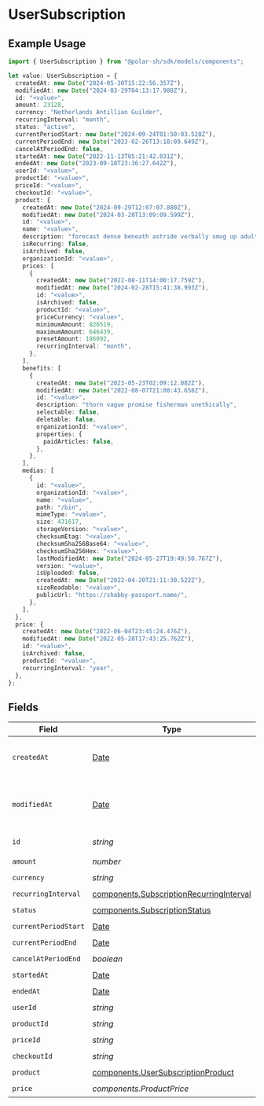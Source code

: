 # UserSubscription

## Example Usage

```typescript
import { UserSubscription } from "@polar-sh/sdk/models/components";

let value: UserSubscription = {
  createdAt: new Date("2024-05-30T15:22:56.357Z"),
  modifiedAt: new Date("2024-03-29T04:13:17.980Z"),
  id: "<value>",
  amount: 23128,
  currency: "Netherlands Antillian Guilder",
  recurringInterval: "month",
  status: "active",
  currentPeriodStart: new Date("2024-09-24T01:50:03.528Z"),
  currentPeriodEnd: new Date("2023-02-26T13:18:09.649Z"),
  cancelAtPeriodEnd: false,
  startedAt: new Date("2022-11-13T05:21:42.031Z"),
  endedAt: new Date("2023-09-18T23:36:27.642Z"),
  userId: "<value>",
  productId: "<value>",
  priceId: "<value>",
  checkoutId: "<value>",
  product: {
    createdAt: new Date("2024-09-29T12:07:07.880Z"),
    modifiedAt: new Date("2024-03-20T13:09:09.599Z"),
    id: "<value>",
    name: "<value>",
    description: "forecast dense beneath astride verbally smug up adult beyond",
    isRecurring: false,
    isArchived: false,
    organizationId: "<value>",
    prices: [
      {
        createdAt: new Date("2022-08-11T14:00:17.759Z"),
        modifiedAt: new Date("2024-02-28T15:41:38.993Z"),
        id: "<value>",
        isArchived: false,
        productId: "<value>",
        priceCurrency: "<value>",
        minimumAmount: 826519,
        maximumAmount: 646439,
        presetAmount: 186092,
        recurringInterval: "month",
      },
    ],
    benefits: [
      {
        createdAt: new Date("2023-05-23T02:09:12.082Z"),
        modifiedAt: new Date("2022-08-07T21:00:43.658Z"),
        id: "<value>",
        description: "thorn vague promise fisherman unethically",
        selectable: false,
        deletable: false,
        organizationId: "<value>",
        properties: {
          paidArticles: false,
        },
      },
    ],
    medias: [
      {
        id: "<value>",
        organizationId: "<value>",
        name: "<value>",
        path: "/bin",
        mimeType: "<value>",
        size: 431617,
        storageVersion: "<value>",
        checksumEtag: "<value>",
        checksumSha256Base64: "<value>",
        checksumSha256Hex: "<value>",
        lastModifiedAt: new Date("2024-05-27T19:49:50.767Z"),
        version: "<value>",
        isUploaded: false,
        createdAt: new Date("2022-04-20T21:11:30.522Z"),
        sizeReadable: "<value>",
        publicUrl: "https://shabby-passport.name/",
      },
    ],
  },
  price: {
    createdAt: new Date("2022-06-04T23:45:24.476Z"),
    modifiedAt: new Date("2022-05-28T17:43:25.762Z"),
    id: "<value>",
    isArchived: false,
    productId: "<value>",
    recurringInterval: "year",
  },
};
```

## Fields

| Field                                                                                                | Type                                                                                                 | Required                                                                                             | Description                                                                                          |
| ---------------------------------------------------------------------------------------------------- | ---------------------------------------------------------------------------------------------------- | ---------------------------------------------------------------------------------------------------- | ---------------------------------------------------------------------------------------------------- |
| `createdAt`                                                                                          | [Date](https://developer.mozilla.org/en-US/docs/Web/JavaScript/Reference/Global_Objects/Date)        | :heavy_check_mark:                                                                                   | Creation timestamp of the object.                                                                    |
| `modifiedAt`                                                                                         | [Date](https://developer.mozilla.org/en-US/docs/Web/JavaScript/Reference/Global_Objects/Date)        | :heavy_check_mark:                                                                                   | Last modification timestamp of the object.                                                           |
| `id`                                                                                                 | *string*                                                                                             | :heavy_check_mark:                                                                                   | The ID of the object.                                                                                |
| `amount`                                                                                             | *number*                                                                                             | :heavy_check_mark:                                                                                   | N/A                                                                                                  |
| `currency`                                                                                           | *string*                                                                                             | :heavy_check_mark:                                                                                   | N/A                                                                                                  |
| `recurringInterval`                                                                                  | [components.SubscriptionRecurringInterval](../../models/components/subscriptionrecurringinterval.md) | :heavy_check_mark:                                                                                   | N/A                                                                                                  |
| `status`                                                                                             | [components.SubscriptionStatus](../../models/components/subscriptionstatus.md)                       | :heavy_check_mark:                                                                                   | N/A                                                                                                  |
| `currentPeriodStart`                                                                                 | [Date](https://developer.mozilla.org/en-US/docs/Web/JavaScript/Reference/Global_Objects/Date)        | :heavy_check_mark:                                                                                   | N/A                                                                                                  |
| `currentPeriodEnd`                                                                                   | [Date](https://developer.mozilla.org/en-US/docs/Web/JavaScript/Reference/Global_Objects/Date)        | :heavy_check_mark:                                                                                   | N/A                                                                                                  |
| `cancelAtPeriodEnd`                                                                                  | *boolean*                                                                                            | :heavy_check_mark:                                                                                   | N/A                                                                                                  |
| `startedAt`                                                                                          | [Date](https://developer.mozilla.org/en-US/docs/Web/JavaScript/Reference/Global_Objects/Date)        | :heavy_check_mark:                                                                                   | N/A                                                                                                  |
| `endedAt`                                                                                            | [Date](https://developer.mozilla.org/en-US/docs/Web/JavaScript/Reference/Global_Objects/Date)        | :heavy_check_mark:                                                                                   | N/A                                                                                                  |
| `userId`                                                                                             | *string*                                                                                             | :heavy_check_mark:                                                                                   | N/A                                                                                                  |
| `productId`                                                                                          | *string*                                                                                             | :heavy_check_mark:                                                                                   | N/A                                                                                                  |
| `priceId`                                                                                            | *string*                                                                                             | :heavy_check_mark:                                                                                   | N/A                                                                                                  |
| `checkoutId`                                                                                         | *string*                                                                                             | :heavy_check_mark:                                                                                   | N/A                                                                                                  |
| `product`                                                                                            | [components.UserSubscriptionProduct](../../models/components/usersubscriptionproduct.md)             | :heavy_check_mark:                                                                                   | N/A                                                                                                  |
| `price`                                                                                              | *components.ProductPrice*                                                                            | :heavy_check_mark:                                                                                   | N/A                                                                                                  |